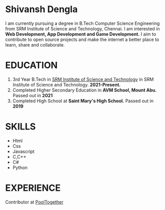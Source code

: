 # Shivansh Dengla
I am currently pursuing a degree in B.Tech Computer Science Engineering from SRM Institute of Science and Technology, Chennai. I am interested in **Web Development, App Development and Game Development.** I aim to contribute to open source projects and make the internet a better place to learn, share and collaborate.

# EDUCATION
  1. 3rd Year B.Tech in [SRM Institute of Science and Technology](https://www.srmist.edu.in/) in SRM Institute of Science and Technology. **2021-Present.** 
  2. Completed Higher Secondary Education in **AVM School, Mount Abu.** Passed out in **2021**
  3. Completed High School at **Saint Mary's High School.** Passed out in **2019**

# SKILLS
  - Html
  - Css
  - Javascript
  - C,C++
  - C#
  - Python
    
# EXPERIENCE
Contributor at [PoolTogether](https://pooltogether.com/)

